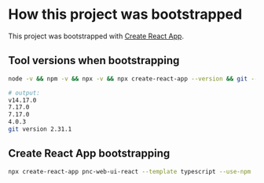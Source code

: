 # How this project was bootstrapped

This project was bootstrapped with [Create React App](https://github.com/facebook/create-react-app).

## Tool versions when bootstrapping

```bash
node -v && npm -v && npx -v && npx create-react-app --version && git --version

# output:
v14.17.0
7.17.0
7.17.0
4.0.3
git version 2.31.1
```

## Create React App bootstrapping

```bash
npx create-react-app pnc-web-ui-react --template typescript --use-npm
```
